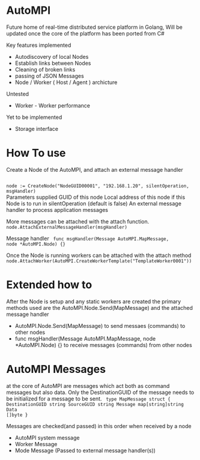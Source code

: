 # AutoMPI

Future home of real-time distributed service platform in Golang, Will be updated once the core of the platform has been ported from C#


Key features implemented
* Autodiscovery of local Nodes
* Establish links between Nodes
* Cleaning of broken links
* passing of JSON Messages 
* Node / Worker ( Host / Agent ) archicture 

Untested
* Worker - Worker performance 

Yet to be implemented
* Storage interface 

# How To use #


Create a Node of the AutoMPI, and attach an external message handler

<code>
node := CreateNode("NodeGUID00001", "192.168.1.20", silentOperation, msgHandler)
</code>
Parameters supplied 
GUID of this node
Local address of this node
if this Node is to run in silentOperation (default is false)
An external message handler to process application messages

More messages can be attached with the attach function.
<code>
node.AttachExternalMessageHandler(msgHandler)
</code>

Message handler 
<code>
func msgHandler(Message AutoMPI.MapMessage, node *AutoMPI.Node) {}
</code>

Once the Node is running workers can be attached with the attach method
<code>
node.AttachWorker(AutoMPI.CreateWorkerTemplate("TemplateWorker0001"))
</code>


# Extended how to #

After the Node is setup and any static workers are created the primary methods used are the AutoMPI.Node.Send(MapMessage) and the attached message handler

* AutoMPI.Node.Send(MapMessage) to send messaes (commands) to other nodes
* func msgHandler(Message AutoMPI.MapMessage, node *AutoMPI.Node) {} to receive messages (commands) from other nodes


# AutoMPI Messages #

at the core of AutoMPI are messages which act both as command messages but also data.
Only the DestinationGUID of the message needs to be initialized for a message to be sent. 
<code>
type MapMessage struct {
	DestinationGUID string
	SourceGUID      string
	Message         map[string]string
	Data            []byte
}
</code>

Messages are checked(and passed) in this order when received by a node
* AutoMPI system message
* Worker Message
* Mode Message (Passed to external message handler(s))


